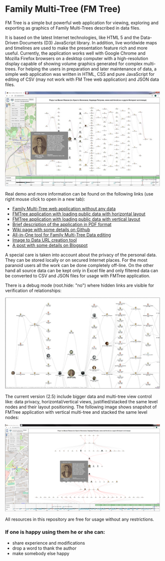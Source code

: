 # Family Multi-Tree (FM Tree)
FM Tree is a simple but powerful web application for viewing, exploring and exporting as graphics of Family Multi-Trees described in data files.

It is based on the latest Internet technologies, like HTML 5 and the Data-Driven Documents (D3) JavaScript library. In addition, live worldwide maps and timelines are used to make the presentation feature rich and more useful. Currently, the application works well with Google Chrome and Mozilla Firefox browsers on a desktop computer with a high-resolution display capable of showing volume graphics generated for complex multi-trees. For helping the users in preparation and later maintenance of data, a simple web application was written in HTML, CSS and pure JavaScript for editing of CSV (may not work with FM Tree web application) and JSON data files.

![Alt text](images/FMTreePublicAppl-h.jpg?raw=true "FMTree application snapshot")

Real demo and more information can be found on the following links (use right mouse click to open in a new tab):
- [Family Multi-Tree web application without any data](https://chradev.github.io/Family-Multi-Tree/)
- [FMTree application with loading public data with horizontal layout](https://chradev.github.io/Family-Multi-Tree/?data=FMTreePublicData.json)
- [FMTree application with loading public data with vertical layout](https://chradev.github.io/Family-Multi-Tree/?data=FMTreePublicData-v.json)
- [Brief description of the application in PDF format](https://chradev.github.io/Family-Multi-Tree/utils/FMTreeApp-v2.5.pdf)
- [Wiki page with some details on Github](https://github.com/chradev/Family-Multi-Tree/wiki)
- [All-in-One tool for Family Multi-Tree Data editing](https://chradev.github.io/Family-Multi-Tree/editor/)
- [Image to Data URL creation tool](https://chradev.github.io/Family-Multi-Tree/utils/image2dataURL.html)
- [A post with some details on Blogspot](https://chradev.blogspot.com/2020/06/family-multi-tree-fmtree-project-is-on.html)

A special care is taken into account about the privacy of the personal data. They can be stored locally or on secured Internet places. For the most paranoid users all the work can be done completely off-line. On the other hand all source data can be kept only in Excel file and only filtered data can be converted to CSV and JSON files for usage with FMTree application.

There is a debug mode (root.hide: "no") where hidden links are visible for verification of relationships:

![Alt text](images/FMTreePublicAppl-d.jpg?raw=true "Partial snapshot of FMTree application in debug mode")

The current version (2.5) include bigger data and multi-tree view control like: data privacy, horizontal/vertical views, justified/stacked the same level nodes and their layout positioning. The following image shows snapshot of FMTree application with vertical multi-tree and stacked the same level nodes:

![Alt text](images/FMTreePublicAppl-v.png?raw=true "Snapshot of FMTree application with vertical stacked multi-tree")

All resources in this repository are free for usage without any restrictions.

### If one is happy using them he or she can:
- share experience and modifications
- drop a word to thank the author
- make somebody else happy
